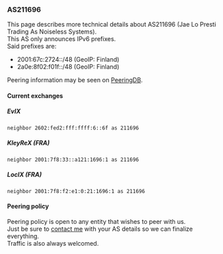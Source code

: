 ### AS211696

This page describes more technical details about AS211696 (Jae Lo Presti Trading As Noiseless Systems).  
This AS only announces IPv6 prefixes.  
Said prefixes are:

 - 2001:67c:2724::/48 (GeoIP: Finland)
 - 2a0e:8f02:f01f::/48 (GeoIP: Finland)

Peering information may be seen on [PeeringDB](https://www.peeringdb.com/asn/211696).

#### Current exchanges

##### EvIX

```
neighbor 2602:fed2:fff:ffff:6::6f as 211696
```

##### KleyReX (FRA)

```
neighbor 2001:7f8:33::a121:1696:1 as 211696
```

##### LocIX (FRA)

```
neighbor 2001:7f8:f2:e1:0:21:1696:1 as 211696
```

#### Peering policy

Peering policy is open to any entity that wishes to peer with us.  
Just be sure to [contact me](/contact) with your AS details so we can finalize everything.  
Traffic is also always welcomed.
